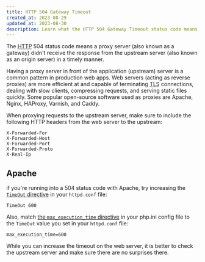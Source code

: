 ```yaml
---
title: HTTP 504 Gateway Timeout
created_at: 2023-08-29
updated_at: 2023-08-30
description: Learn what the HTTP 504 Gateway Timeout status code means, when it happens, and how to fix it in Apache.
---
```


The <abbr title="Hypertext Transfer Protocol">HTTP</abbr> 504 status code means a proxy server (also known as a gateway) didn't receive the response from the upstream server (also known as an origin server) in a timely manner.

Having a proxy server in front of the application (upstream) server is a common pattern in production web apps. Web servers (acting as reverse proxies) are more efficient at and capable of terminating <abbr title="Transport Layer Security">TLS</abbr> connections, dealing with slow clients, compressing requests, and serving static files quickly. Some popular open-source software used as proxies are Apache, Nginx, HAProxy, Varnish, and Caddy.

When proxying requests to the upstream server, make sure to include the following HTTP headers from the web server to the upstream:

    X-Forwarded-For
    X-Forwarded-Host
    X-Forwarded-Port
    X-Forwarded-Proto
    X-Real-Ip

## Apache

if you're running into a 504 status code with Apache, try increasing the <a href="https://httpd.apache.org/docs/current/mod/core.html#timeout" target="_blank" rel="noopener">`TimeOut` directive</a> in your `httpd.conf` file:

    TimeOut 600

Also, match <a href="https://www.php.net/manual/en/info.configuration.php#ini.max-execution-time" target="_blank" rel="noopener">the `max_execution_time` directive</a> in your php.ini config file to the `TimeOut` value you set in your `httpd.conf` file:

    max_execution_time=600

While you can increase the timeout on the web server, it is better to check the upstream server and make sure there are no surprises there.
